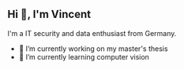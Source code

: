 ## Hi 👋, I'm Vincent
I'm a IT security and data enthusiast from Germany.

- 🔭 I’m currently working on my master's thesis
- 🌱 I’m currently learning computer vision
  
<!--
Here are some ideas to get you started:

- 🔭 I’m currently working on ...
- 🌱 I’m currently learning ...
- 👯 I’m looking to collaborate on ...
- 🤔 I’m looking for help with ...
- 💬 Ask me about ...
- 📫 How to reach me: ...
- 😄 Pronouns: ...
- ⚡ Fun fact: ...
-->
